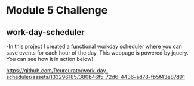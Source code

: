 # Module 5 Challenge

## work-day-scheduler

-In this project I created a functional workday scheduler where you can save events
for each hour of the day. This webpage is powered by jquery. You can see how it in action below!


https://github.com/Rcurcurato/work-day-scheduler/assets/133296185/380b46f5-72d6-4436-ad78-fb5f43e87d91

